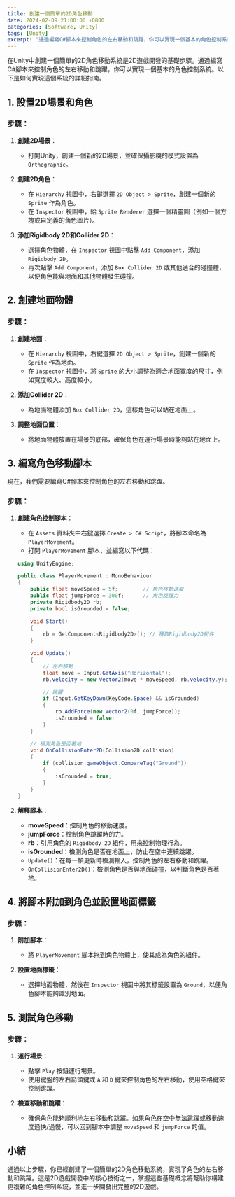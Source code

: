 ```yaml
---
title: 創建一個簡單的2D角色移動
date: 2024-02-09 21:00:00 +0800
categories: [Software, Unity]
tags: [Unity] 
excerpt: "通過編寫C#腳本來控制角色的左右移動和跳躍，你可以實現一個基本的角色控制系統"
---
```


在Unity中創建一個簡單的2D角色移動系統是2D遊戲開發的基礎步驟。通過編寫C#腳本來控制角色的左右移動和跳躍，你可以實現一個基本的角色控制系統。以下是如何實現這個系統的詳細指南。

## **1. 設置2D場景和角色**

### **步驟**：
1. **創建2D場景**：
   - 打開Unity，創建一個新的2D場景，並確保攝影機的模式設置為 `Orthographic`。

2. **創建2D角色**：
   - 在 `Hierarchy` 視圖中，右鍵選擇 `2D Object > Sprite`，創建一個新的 `Sprite` 作為角色。
   - 在 `Inspector` 視圖中，給 `Sprite Renderer` 選擇一個精靈圖（例如一個方塊或自定義的角色圖片）。

3. **添加Rigidbody 2D和Collider 2D**：
   - 選擇角色物體，在 `Inspector` 視圖中點擊 `Add Component`，添加 `Rigidbody 2D`。
   - 再次點擊 `Add Component`，添加 `Box Collider 2D` 或其他適合的碰撞體，以便角色能與地面和其他物體發生碰撞。

## **2. 創建地面物體**

### **步驟**：
1. **創建地面**：
   - 在 `Hierarchy` 視圖中，右鍵選擇 `2D Object > Sprite`，創建一個新的 `Sprite` 作為地面。
   - 在 `Inspector` 視圖中，將 `Sprite` 的大小調整為適合地面寬度的尺寸，例如寬度較大、高度較小。

2. **添加Collider 2D**：
   - 為地面物體添加 `Box Collider 2D`，這樣角色可以站在地面上。

3. **調整地面位置**：
   - 將地面物體放置在場景的底部，確保角色在運行場景時能夠站在地面上。

## **3. 編寫角色移動腳本**

現在，我們需要編寫C#腳本來控制角色的左右移動和跳躍。

### **步驟**：
1. **創建角色控制腳本**：
   - 在 `Assets` 資料夾中右鍵選擇 `Create > C# Script`，將腳本命名為 `PlayerMovement`。
   - 打開 `PlayerMovement` 腳本，並編寫以下代碼：

   ```csharp
   using UnityEngine;

   public class PlayerMovement : MonoBehaviour
   {
       public float moveSpeed = 5f;        // 角色移動速度
       public float jumpForce = 300f;      // 角色跳躍力
       private Rigidbody2D rb;
       private bool isGrounded = false;

       void Start()
       {
           rb = GetComponent<Rigidbody2D>(); // 獲取Rigidbody2D組件
       }

       void Update()
       {
           // 左右移動
           float move = Input.GetAxis("Horizontal");
           rb.velocity = new Vector2(move * moveSpeed, rb.velocity.y);

           // 跳躍
           if (Input.GetKeyDown(KeyCode.Space) && isGrounded)
           {
               rb.AddForce(new Vector2(0f, jumpForce));
               isGrounded = false;
           }
       }

       // 檢測角色是否著地
       void OnCollisionEnter2D(Collision2D collision)
       {
           if (collision.gameObject.CompareTag("Ground"))
           {
               isGrounded = true;
           }
       }
   }
   ```

2. **解釋腳本**：
   - **moveSpeed**：控制角色的移動速度。
   - **jumpForce**：控制角色跳躍時的力。
   - **rb**：引用角色的 `Rigidbody 2D` 組件，用來控制物理行為。
   - **isGrounded**：檢測角色是否在地面上，防止在空中連續跳躍。
   - `Update()`：在每一幀更新時檢測輸入，控制角色的左右移動和跳躍。
   - `OnCollisionEnter2D()`：檢測角色是否與地面碰撞，以判斷角色是否著地。

## **4. 將腳本附加到角色並設置地面標籤**

### **步驟**：
1. **附加腳本**：
   - 將 `PlayerMovement` 腳本拖到角色物體上，使其成為角色的組件。

2. **設置地面標籤**：
   - 選擇地面物體，然後在 `Inspector` 視圖中將其標籤設置為 `Ground`，以便角色腳本能夠識別地面。

## **5. 測試角色移動**

### **步驟**：
1. **運行場景**：
   - 點擊 `Play` 按鈕運行場景。
   - 使用鍵盤的左右箭頭鍵或 `A` 和 `D` 鍵來控制角色的左右移動，使用空格鍵來控制跳躍。

2. **檢查移動和跳躍**：
   - 確保角色能夠順利地左右移動和跳躍。如果角色在空中無法跳躍或移動速度過快/過慢，可以回到腳本中調整 `moveSpeed` 和 `jumpForce` 的值。

## **小結**

通過以上步驟，你已經創建了一個簡單的2D角色移動系統，實現了角色的左右移動和跳躍。這是2D遊戲開發中的核心技術之一，掌握這些基礎概念將幫助你構建更複雜的角色控制系統，並進一步開發出完整的2D遊戲。
